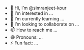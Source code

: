- 👋 Hi, I’m @simranjeet-kour
- 👀 I’m interested in ...
- 🌱 I’m currently learning ...
- 💞️ I’m looking to collaborate on ...
- 📫 How to reach me ...
- 😄 Pronouns: ...
- ⚡ Fun fact: ...

<!---
simranjeet-kour/simranjeet-kour is a ✨ special ✨ repository because its `README.md` (this file) appears on your GitHub profile.
You can click the Preview link to take a look at your changes.
--->
